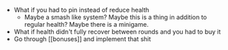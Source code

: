 - What if you had to pin instead of reduce health
	- Maybe a smash like system? Maybe this is a thing in addition to regular health? Maybe there is a minigame.
- What if health didn't fully recover between rounds and you had to buy it
- Go through [[bonuses]] and implement that shit